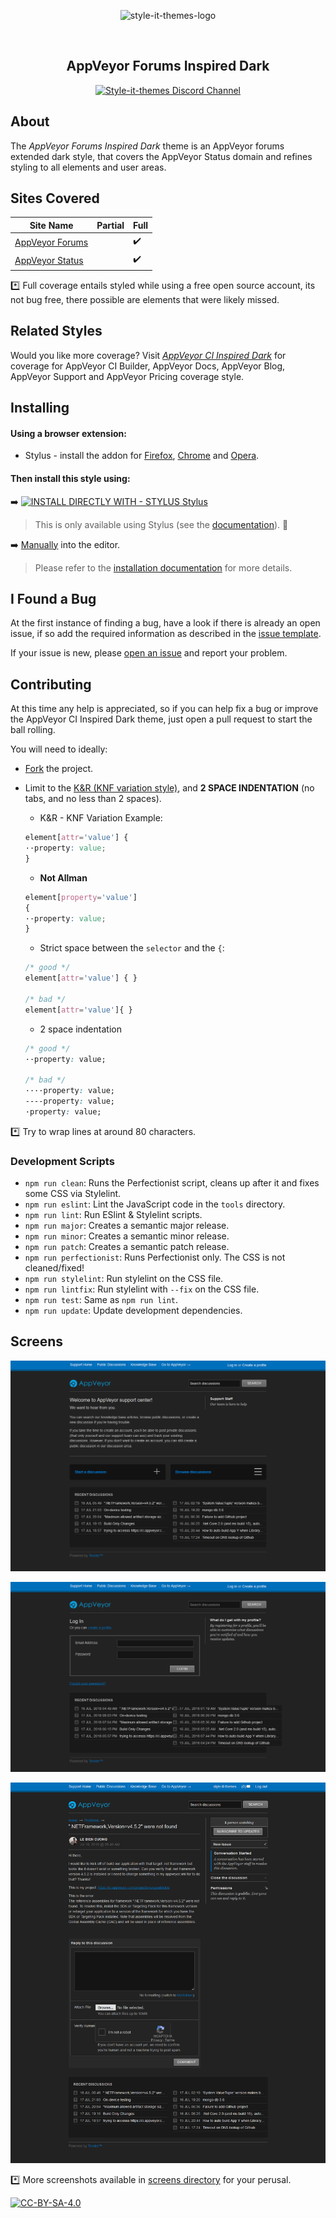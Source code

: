 <p align="center">
  <img alt="style-it-themes-logo" src="https://raw.githack.com/style-it-themes/style-it-themes-logos/master/style-it-themes-logo-full.svg" width="580">
</p>
<br>
<h2 align="center"><strong>AppVeyor Forums Inspired Dark</strong></h2>
<p align="center">
  <a href="https://discord.gg/EpdGSfH">
    <img src="https://img.shields.io/badge/style--it--themes-discord%20channel-blue.svg?style=for-the-badge" alt="Style-it-themes Discord Channel">
  </a>
</p>

## About

The *AppVeyor Forums Inspired Dark* theme is an AppVeyor forums extended dark style,
that covers the AppVeyor Status domain and refines styling to all elements and user areas.

## Sites Covered

| Site Name                                                | Partial            | Full               |
| -------------------------------------------------------- | ------------------ | ------------------ |
| [AppVeyor Forums](https://help.appveyor.com)             |                    | :heavy_check_mark: |
| [AppVeyor Status](https://status.appveyor.com/)          |                    | :heavy_check_mark: |

:asterisk: Full coverage entails styled while using a free open source account,
its not bug free, there possible are elements that were likely missed.

## Related Styles

Would you like more coverage? Visit [*AppVeyor CI Inspired Dark*](https://github.com/style-it-themes/appveyor-ci-inspired-dark)
for coverage for AppVeyor CI Builder, AppVeyor Docs, AppVeyor Blog, AppVeyor Support and AppVeyor Pricing coverage style.

## Installing

#### Using a browser extension:

* Stylus - install the addon for [Firefox](https://addons.mozilla.org/en-US/firefox/addon/styl-us/), [Chrome](https://chrome.google.com/webstore/detail/stylus/clngdbkpkpeebahjckkjfobafhncgmne) and [Opera](https://addons.opera.com/en-gb/extensions/details/stylus/).

#### Then install this style using:  
:arrow_right: [![INSTALL DIRECTLY WITH - STYLUS Stylus](https://img.shields.io/badge/Install_directly_with-Stylus-21d1d0.svg?longCache=true&style=for-the-badge)](https://github.com/style-it-themes/appveyor-forums-inspired-dark/raw/master/appveyor-forums-inspired-dark.user.css)
  >This is only available using Stylus (see the [documentation](https://github.com/openstyles/stylus/wiki/Usercss)). :tada:

:arrow_right: [Manually](https://raw.githubusercontent.com/style-it-themes/appveyor-forums-inspired-dark/master/appveyor-forums-inspired-dark.css) into the editor.  
  >Please refer to the [installation documentation](https://github.com/style-it-themes/appveyor-ci-inspired-dark/wiki/Install) for more details.

## I Found a Bug

At the first instance of finding a bug, have a look if there is already an open issue, if so add the required information as described in the [issue template](.github/ISSUE_TEMPLATE.md).

If your issue is new, please [open an issue](https://github.com/style-it-themes/appveyor-forums-inspired-dark/issues/new) and report your problem.

## Contributing

At this time any help is appreciated, so if you can help fix a bug or improve the AppVeyor CI Inspired Dark theme, just open a pull request to start the ball rolling.

You will need to ideally:

* [Fork](https://github.com/style-it-themes/appveyor-forums-inspired-dark/fork) the project.

* Limit to the [K&R (KNF variation style)](https://en.wikipedia.org/wiki/Indentation_style#Variant:_BSD_KNF), and **2 SPACE INDENTATION** (no tabs, and no less than 2 spaces).

  * K&R - KNF Variation Example:
  ```css
  element[attr='value'] {
  ··property: value;
  }
  ```

  * **Not Allman**
  ```css
  element[property='value']
  {
  ··property: value;
  }
  ```

  * Strict space between the `selector` and the `{`:
  ```css
  /* good */
  element[attr='value'] { }

  /* bad */
  element[attr='value']{ }
  ```

  * 2 space indentation
  ```css
  /* good */
  ··property: value;
  
  /* bad */
  ····property: value;
  ----property: value;
  ·property: value;
  ```

:asterisk: Try to wrap lines at around 80 characters.


### Development Scripts

* `npm run clean`: Runs the Perfectionist script, cleans up after it and fixes some CSS via Stylelint.
* `npm run eslint`: Lint the JavaScript code in the `tools` directory.
* `npm run lint`: Run ESlint & Stylelint scripts.
* `npm run major`: Creates a semantic major release.
* `npm run minor`: Creates a semantic minor release.
* `npm run patch`: Creates a semantic patch release.
* `npm run perfectionist`: Runs Perfectionist only. The CSS is not cleaned/fixed!
* `npm run stylelint`: Run stylelint on the CSS file.
* `npm run lintfix`: Run stylelint with `--fix` on the CSS file.
* `npm run test`: Same as `npm run lint`.
* `npm run update`: Update development dependencies.

## Screens

![av](/screens/Welcome-AppVeyor-Support.png)

![av](/screens/Log-in-FAQs-AppVeyor-Support.png)

![av](/screens/Topic-Problems-Discussion-Area-AppVeyor-Support.png)

:asterisk: More screenshots available in [screens directory](/screens) for your perusal.

[![CC-BY-SA-4.0](https://img.shields.io/badge/License-CC--BY--SA--4.0-blue.svg?longCache=true&style=for-the-badge)](LICENSE)

